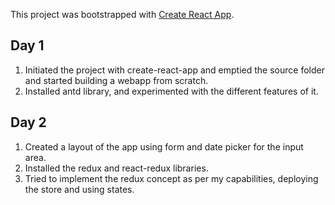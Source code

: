 This project was bootstrapped with [Create React App](https://github.com/facebook/create-react-app).

## Day 1
1. Initiated the project with create-react-app and emptied the source folder and started building a webapp from scratch.
2. Installed antd library, and experimented with the different features of it.

## Day 2
1. Created a layout of the app using form and date picker for the input area.
2. Installed the redux and react-redux libraries.
3. Tried to implement the redux concept as per my capabilities, deploying the store and using states.


